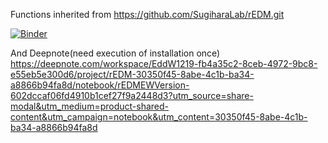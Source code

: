 Functions inherited from https://github.com/SugiharaLab/rEDM.git

[![Binder](https://mybinder.org/badge_logo.svg)](https://mybinder.org/v2/gh/EddW1219/rEDM_EW_Version/HEAD?labpath=ClinicalDetection%2FrEDM_ClinicalDetection_EW_Version.ipynb)

And Deepnote(need execution of installation once) https://deepnote.com/workspace/EddW1219-fb4a35c2-8ceb-4972-9bc8-e55eb5e300d6/project/rEDM-30350f45-8abe-4c1b-ba34-a8866b94fa8d/notebook/rEDMEWVersion-602dccaf06fd4910b1cef27f9a2448d3?utm_source=share-modal&utm_medium=product-shared-content&utm_campaign=notebook&utm_content=30350f45-8abe-4c1b-ba34-a8866b94fa8d
